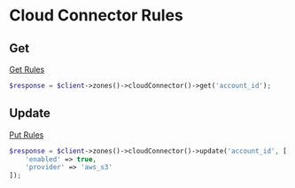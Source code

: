 # Cloud Connector Rules

## Get

[Get Rules](https://developers.cloudflare.com/api/operations/zone-cloud-connector-rules)

```php [php]
$response = $client->zones()->cloudConnector()->get('account_id');
```

## Update

[Put Rules](https://developers.cloudflare.com/api/operations/zone-cloud-conenctor-rules-put)

```php [php]
$response = $client->zones()->cloudConnector()->update('account_id', [
    'enabled' => true,
    'provider' => 'aws_s3'
]);
```